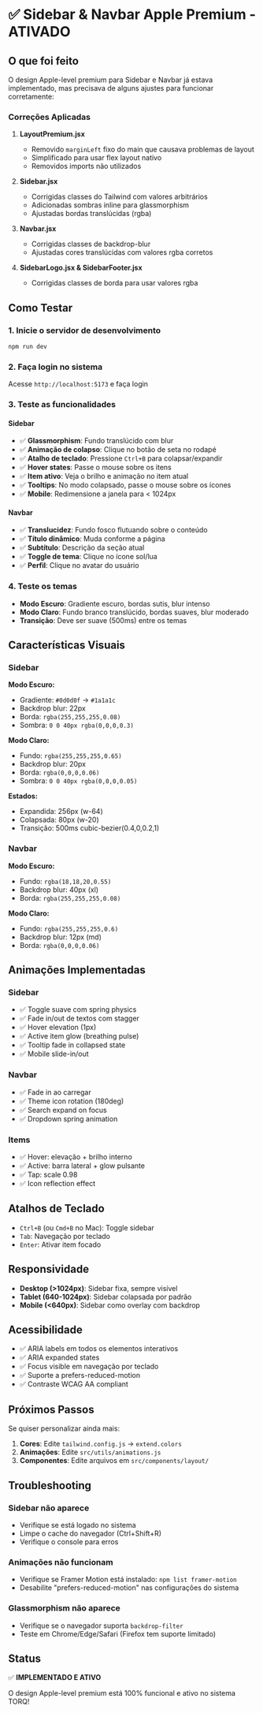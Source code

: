# ✅ Sidebar & Navbar Apple Premium - ATIVADO

## O que foi feito

O design Apple-level premium para Sidebar e Navbar já estava implementado, mas precisava de alguns ajustes para funcionar corretamente:

### Correções Aplicadas

1. **LayoutPremium.jsx**
   - Removido `marginLeft` fixo do main que causava problemas de layout
   - Simplificado para usar flex layout nativo
   - Removidos imports não utilizados

2. **Sidebar.jsx**
   - Corrigidas classes do Tailwind com valores arbitrários
   - Adicionadas sombras inline para glassmorphism
   - Ajustadas bordas translúcidas (rgba)

3. **Navbar.jsx**
   - Corrigidas classes de backdrop-blur
   - Ajustadas cores translúcidas com valores rgba corretos

4. **SidebarLogo.jsx & SidebarFooter.jsx**
   - Corrigidas classes de borda para usar valores rgba

## Como Testar

### 1. Inicie o servidor de desenvolvimento

```bash
npm run dev
```

### 2. Faça login no sistema

Acesse `http://localhost:5173` e faça login

### 3. Teste as funcionalidades

#### Sidebar
- ✅ **Glassmorphism**: Fundo translúcido com blur
- ✅ **Animação de colapso**: Clique no botão de seta no rodapé
- ✅ **Atalho de teclado**: Pressione `Ctrl+B` para colapsar/expandir
- ✅ **Hover states**: Passe o mouse sobre os itens
- ✅ **Item ativo**: Veja o brilho e animação no item atual
- ✅ **Tooltips**: No modo colapsado, passe o mouse sobre os ícones
- ✅ **Mobile**: Redimensione a janela para < 1024px

#### Navbar
- ✅ **Translucidez**: Fundo fosco flutuando sobre o conteúdo
- ✅ **Título dinâmico**: Muda conforme a página
- ✅ **Subtítulo**: Descrição da seção atual
- ✅ **Toggle de tema**: Clique no ícone sol/lua
- ✅ **Perfil**: Clique no avatar do usuário

### 4. Teste os temas

- **Modo Escuro**: Gradiente escuro, bordas sutis, blur intenso
- **Modo Claro**: Fundo branco translúcido, bordas suaves, blur moderado
- **Transição**: Deve ser suave (500ms) entre os temas

## Características Visuais

### Sidebar

**Modo Escuro:**
- Gradiente: `#0d0d0f` → `#1a1a1c`
- Backdrop blur: 22px
- Borda: `rgba(255,255,255,0.08)`
- Sombra: `0 0 40px rgba(0,0,0,0.3)`

**Modo Claro:**
- Fundo: `rgba(255,255,255,0.65)`
- Backdrop blur: 20px
- Borda: `rgba(0,0,0,0.06)`
- Sombra: `0 0 40px rgba(0,0,0,0.05)`

**Estados:**
- Expandida: 256px (w-64)
- Colapsada: 80px (w-20)
- Transição: 500ms cubic-bezier(0.4,0,0.2,1)

### Navbar

**Modo Escuro:**
- Fundo: `rgba(18,18,20,0.55)`
- Backdrop blur: 40px (xl)
- Borda: `rgba(255,255,255,0.08)`

**Modo Claro:**
- Fundo: `rgba(255,255,255,0.6)`
- Backdrop blur: 12px (md)
- Borda: `rgba(0,0,0,0.06)`

## Animações Implementadas

### Sidebar
- ✅ Toggle suave com spring physics
- ✅ Fade in/out de textos com stagger
- ✅ Hover elevation (1px)
- ✅ Active item glow (breathing pulse)
- ✅ Tooltip fade in collapsed state
- ✅ Mobile slide-in/out

### Navbar
- ✅ Fade in ao carregar
- ✅ Theme icon rotation (180deg)
- ✅ Search expand on focus
- ✅ Dropdown spring animation

### Items
- ✅ Hover: elevação + brilho interno
- ✅ Active: barra lateral + glow pulsante
- ✅ Tap: scale 0.98
- ✅ Icon reflection effect

## Atalhos de Teclado

- `Ctrl+B` (ou `Cmd+B` no Mac): Toggle sidebar
- `Tab`: Navegação por teclado
- `Enter`: Ativar item focado

## Responsividade

- **Desktop (>1024px)**: Sidebar fixa, sempre visível
- **Tablet (640-1024px)**: Sidebar colapsada por padrão
- **Mobile (<640px)**: Sidebar como overlay com backdrop

## Acessibilidade

- ✅ ARIA labels em todos os elementos interativos
- ✅ ARIA expanded states
- ✅ Focus visible em navegação por teclado
- ✅ Suporte a prefers-reduced-motion
- ✅ Contraste WCAG AA compliant

## Próximos Passos

Se quiser personalizar ainda mais:

1. **Cores**: Edite `tailwind.config.js` → `extend.colors`
2. **Animações**: Edite `src/utils/animations.js`
3. **Componentes**: Edite arquivos em `src/components/layout/`

## Troubleshooting

### Sidebar não aparece
- Verifique se está logado no sistema
- Limpe o cache do navegador (Ctrl+Shift+R)
- Verifique o console para erros

### Animações não funcionam
- Verifique se Framer Motion está instalado: `npm list framer-motion`
- Desabilite "prefers-reduced-motion" nas configurações do sistema

### Glassmorphism não aparece
- Verifique se o navegador suporta `backdrop-filter`
- Teste em Chrome/Edge/Safari (Firefox tem suporte limitado)

## Status

✅ **IMPLEMENTADO E ATIVO**

O design Apple-level premium está 100% funcional e ativo no sistema TORQ!
